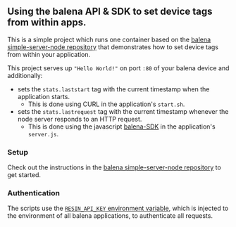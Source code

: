 ## Using the balena API & SDK to set device tags from within apps.

This is a simple project which runs one container based on the [balena simple-server-node repository][simple-server-node] that demonstrates how to set device tags from within your application.

This project serves up `"Hello World!"` on port `:80` of your balena device and additionally:
* sets the `stats.laststart` tag with the current timestamp when the application starts.
  * This is done using CURL in the application's `start.sh`.
* sets the `stats.lastrequest` tag with the current timestamp whenever the node server responds to an HTTP request.
  * This is done using the javascript [balena-SDK][balena-sdk] in the application's `server.js`.

### Setup

Check out the instructions in the [balena simple-server-node repository][simple-server-node] to get started.

### Authentication

The scripts use the [`RESIN_API_KEY` environment variable][container-environment], which is injected to the environment of all balena applications, to authenticate all requests.

[simple-server-node]:https://github.com/balena-io-projects/simple-server-node
[balena-sdk]:https://github.com/balena-io/balena-sdk/
[container-environment]:https://docs.balena.io/runtime/runtime/#the-container-environment
